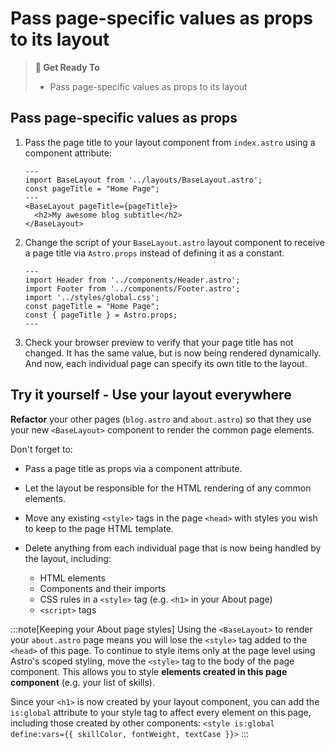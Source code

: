 # Pass page-specific values as props to its layout

> **🎯 Get Ready To**
>
> - Pass page-specific values as props to its layout

## Pass page-specific values as props

1. Pass the page title to your layout component from `index.astro` using a component attribute:

    ```astro title="src/pages/index.astro" 'pageTitle={pageTitle}'
    ---
    import BaseLayout from '../layouts/BaseLayout.astro';
    const pageTitle = "Home Page";
    ---
    <BaseLayout pageTitle={pageTitle}>
      <h2>My awesome blog subtitle</h2>
    </BaseLayout>
    ```

2. Change the script of your `BaseLayout.astro` layout component to receive a page title via `Astro.props` instead of defining it as a constant.

    ```astro title="src/layouts/BaseLayout.astro" del={5} ins={6}
    ---
    import Header from '../components/Header.astro';
    import Footer from '../components/Footer.astro';
    import '../styles/global.css';
    const pageTitle = "Home Page";
    const { pageTitle } = Astro.props;
    ---
    ```

3. Check your browser preview to verify that your page title has not changed. It has the same value, but is now being rendered dynamically. And now, each individual page can specify its own title to the layout.

## Try it yourself - Use your layout everywhere

**Refactor** your other pages (`blog.astro` and `about.astro`) so that they use your new `<BaseLayout>` component to render the common page elements.

Don't forget to:

- Pass a page title as props via a component attribute.

- Let the layout be responsible for the HTML rendering of any common elements.

- Move any existing `<style>` tags in the page `<head>` with styles you wish to keep to the page HTML template.

- Delete anything from each individual page that is now being handled by the layout, including:

  - HTML elements
  - Components and their imports
  - CSS rules in a `<style>` tag (e.g. `<h1>` in your About page)
  - `<script>` tags

:::note[Keeping your About page styles]
Using the `<BaseLayout>` to render your `about.astro` page means you will lose the `<style>` tag added to the `<head>` of this page. To continue to style items only at the page level using Astro's scoped styling, move the `<style>`  tag to the body of the page component. This allows you to style **elements created in this page component** (e.g. your list of skills).

Since your `<h1>` is now created by your layout component, you can add the `is:global` attribute to your style tag to affect every element on this page, including those created by other components: `<style is:global define:vars={{ skillColor, fontWeight, textCase }}>`
:::
